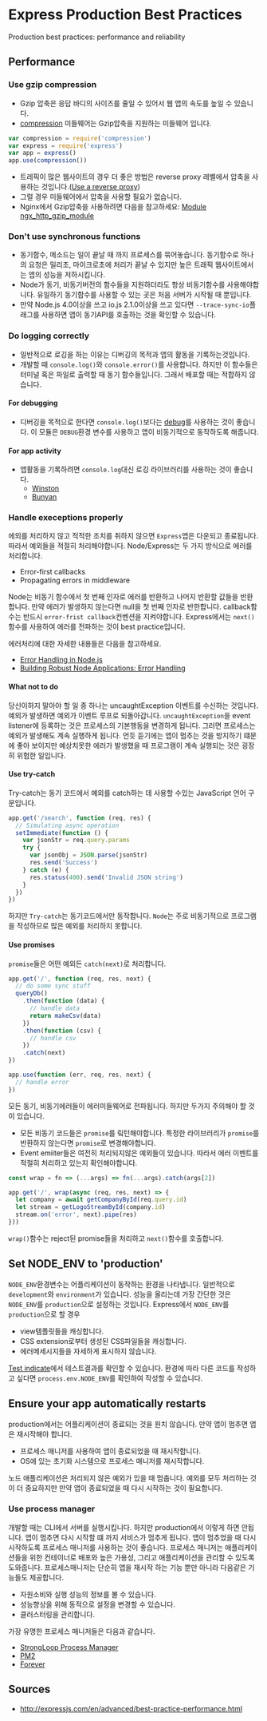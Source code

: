 # Express Production Best Practices

Production best practices: performance and reliability

## Performance

### Use gzip compression

* Gzip 압축은 응답 바디의 사이즈를 줄일 수 있어서 웹 앱의 속도를 높일 수
  있습니다.
* [compression](https://www.npmjs.com/package/compression) 미들웨어는
  Gzip압축을 지원하는 미들웨어 입니다.

```js
var compression = require('compression')
var express = require('express')
var app = express()
app.use(compression())
```

* 트레픽이 많은 웹사이트의 경우 더 좋은 방법은 reverse proxy 레벨에서 압축을
  사용하는 것입니다.([Use a reverse proxy](http://expressjs.com/en/advanced/best-practice-performance.html#use-a-reverse-proxy))
* 그럴 경우 미들웨어에서 압축을 사용할 필요가 없습니다.
* Nginx에서 Gzip압축을 사용하려면 다음을 참고하세요: [Module ngx_http_gzip_module](http://nginx.org/en/docs/http/ngx_http_gzip_module.html)

### Don't use synchronous functions

* 동기함수, 메소드는 일이 끝날 때 까지 프로세스를 묶어놓습니다. 동기함수로
  하나의 요청은 밀리초, 마이크로초에 처리가 끝날 수 있지만 높은 트래픽
  웹사이트에서는 앱의 성능을 저하시킵니다.
* Node가 동기, 비동기버전의 함수들을 지원하더라도 항상 비동기함수를
  사용해야합니다. 유일하기 동기함수를 사용할 수 있는 곳은 처음 서버가 시작될 때
  뿐입니다.
* 만약 Node.js 4.0이상을 쓰고 io.js 2.1.0이상을 쓰고 있다면
  `--trace-sync-io`플래그를 사용하면 앱이 동기API를 호출하는 것을 확인할 수
  있습니다.

### Do logging correctly

* 일반적으로 로깅을 하는 이유는 디버깅의 목적과 앱의 활동을 기록하는것입니다.
* 개발할 때 `console.log()`와 `console.error()`를 사용합니다. 하지만 이
  함수들은 터미널 혹은 파일로 출력할 때 동기 함수들입니다. 그래서 배포할 때는
  적합하지 않습니다.

#### For debugging

* 디버깅을 목적으로 한다면 `console.log()`보다는 [debug](https://www.npmjs.com/package/debug)를 사용하는 것이 좋습니다. 이 모듈은 `DEBUG`환경 변수를 사용하고
  앱이 비동기적으로 동작하도록 해줍니다.

#### For app activity

* 앱활동을 기록하려면 `console.log`대신 로깅 라이브러리를 사용하는 것이
  좋습니다.
  * [Winston](https://www.npmjs.com/package/winston)
  * [Bunyan](https://www.npmjs.com/package/bunyan)

### Handle execeptions properly

에외를 처리하지 않고 적적한 조치를 취하지 않으면 `Express`앱은 다운되고
종료됩니다. 따라서 예외들을 적절히 처리해야합니다.
Node/Express는 두 가지 방식으로 에러를 처리합니다.
* Error-first callbacks
* Propagating errors in middleware

Node는 비동기 함수에서 첫 번째 인자로 에러를 반환하고 나머지 반환할 값들을
반환합니다. 만약 에러가 발생하지 않는다면 null을 첫 번째 인자로 반한합니다.
callback함수는 반드시 `error-frist callback`컨벤션을 지켜야합니다.
Express에서는 `next()`함수를 사용하여 에러를 전파하는 것이 best practice입니다.

에러처리에 대한 자세한 내용들은 다음을 참고하세요.
* [Error Handling in Node.js](https://www.joyent.com/developers/node/design/errors)
* [Building Robust Node Applications: Error Handling](https://strongloop.com/strongblog/robust-node-applications-error-handling/)

#### What not to do

당신이하지 말아야 할 일 중 하나는 uncaughtException 이벤트를 수신하는 것입니다.
예외가 발생하면 예외가 이벤트 루프로 되돌아갑니다.
`uncaughtException`을 event listener에 등록하는 것은 프로세스의 기본행동을
변경하게 됩니다. 그러면 프로세스는 예외가 발생해도 계속 실행하게 됩니다. 언듯
듣기에는 앱이 멈추는 것을 방지하기 떄문에 좋아 보이지만 예상치못한 에러가
발생했을 때 프로그램이 계속 실행되는 것은 굉장히 위험한 일입니다.

#### Use try-catch

Try-catch는 동기 코드에서 예외를 catch하는 데 사용할 수있는 JavaScript 언어
구문입니다.

```js
app.get('/search', function (req, res) {
  // Simulating async operation
  setImmediate(function () {
    var jsonStr = req.query.params
    try {
      var jsonObj = JSON.parse(jsonStr)
      res.send('Success')
    } catch (e) {
      res.status(400).send('Invalid JSON string')
    }
  })
})
```

하지만 `Try-catch`는 동기코드에서만 동작합니다. `Node`는 주로 비동기적으로
프로그램을 작성하므로 많은 예외를 처리하지 못합니다.

#### Use promises

`promise`들은 어떤 예외든 `catch(next)`로 처리합니다.

```js
app.get('/', function (req, res, next) {
  // do some sync stuff
  queryDb()
    .then(function (data) {
      // handle data
      return makeCsv(data)
    })
    .then(function (csv) {
      // handle csv
    })
    .catch(next)
})

app.use(function (err, req, res, next) {
  // handle error
})
```

모든 동기, 비동기에러들이 에러미들웨어로 전파됩니다. 하지만 두가지 주의해야 할
것이 있습니다.
* 모든 비동기 코드들은 `promise`를 맄턴해야합니다. 특정한 라이브러리가
  `promise`를 반환하지 않는다면 `promise`로 변경해야합니다.
* Event emiiter들은 여전히 처리되지않은 예외들이 있습니다. 따라서 에러 이벤트를
  적절히 처리하고 있는지 확인해야합니다.

```js
const wrap = fn => (...args) => fn(...args).catch(args[2])

app.get('/', wrap(async (req, res, next) => {
  let company = await getCompanyById(req.query.id)
  let stream = getLogoStreamById(company.id)
  stream.on('error', next).pipe(res)
}))
```

`wrap()`함수는 reject된 promise들을 처리하고 `next()`함수를 호출합니다.

## Set NODE_ENV to 'production'

`NODE_ENV`환경변수는 어플리케이션이 동작하는 환경을 나타냅니다. 일반적으로
`development`와 `environment`가 있습니다.
성능을 올리는데 가장 간단한 것은 `NODE_ENV`를 `production`으로 설정하는
것입니다.
Express에서 `NODE_ENV`를 `production`으로 할 경우 
* view템플릿들을 캐싱합니다.
* CSS extension로부터 생성된 CSS파일들을 캐싱합니다.
* 에러메세시지들을 자세하게 표시하지 않습니다.

[Test indicate](https://www.dynatrace.com/news/blog/the-drastic-effects-of-omitting-node-env-in-your-express-js-applications/)에서 테스트결과를 확인할 수 있습니다.
환경에 따라 다른 코드를 작성하고 싶다면 `process.env.NODE_ENV`를 확인하여
작성할 수 있습니다.

## Ensure your app automatically restarts

production에서는 어플리케이션이 종료되는 것을 원치 않습니다. 만약 앱이 멈추면
앱은 재시작해야 합니다. 
* 프로세스 매니저를 사용하여 앱이 종료되었을 때 재시작합니다.
* OS에 있는 초기화 시스템으로 프로세스 매니저를 재시작합니다.

노드 애플리케이션은 처리되지 않은 예외가 있을 때 멈춥니다. 예외를 모두 처리하는
것이 더 중요하지만 만약 앱이 종료되었을 때 다시 시작하는 것이 필요합니다.

### Use process manager

개발할 때는 CLI에서 서버를 실행시킵니다. 하지만 production에서 이렇게 하면
안됩니다. 앱이 멈추면 다시 시작할 떄 까지 서비스가 멈추게 됩니다. 앱이 멈추었을
때 다시 시작하도록 프로세스 매니저를 사용하는 것이 좋습니다.
프로세스 매니저는 애플리케이션들을 위한 컨테이너로 배포와 높은 가용성, 그리고
애플리케이션을 관리할 수 있도록 도와줍니다.
프로세스매니저는 단순히 앱을 재시작 하는 기능 뿐만 아니라 다음같은 기능들도
제공합니다.
* 자원소비와 실행 성능의 정보를 볼 수 있습니다.
* 성능향상을 위해 동적으로 설정을 변경할 수 있습니다.
* 클러스터링을 관리합니다.

가장 유명한 프로세스 매니저들은 다음과 같습니다.
* [StrongLoop Process Manager](http://strong-pm.io/)
* [PM2](https://github.com/Unitech/pm2)
* [Forever](https://www.npmjs.com/package/forever)

## Sources

* <http://expressjs.com/en/advanced/best-practice-performance.html>
